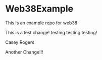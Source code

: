 # Web38Example
This is an example repo for web38


This is a test change! testing testing testing! 

Casey Rogers

Another Change!!!